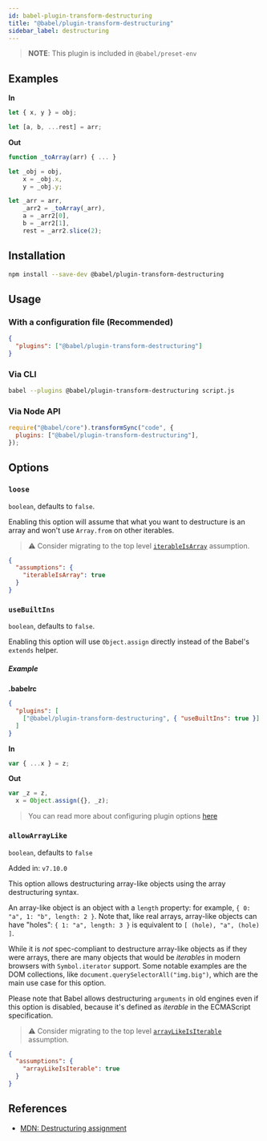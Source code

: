 ```yaml
---
id: babel-plugin-transform-destructuring
title: "@babel/plugin-transform-destructuring"
sidebar_label: destructuring
---
```


> **NOTE**: This plugin is included in `@babel/preset-env`

## Examples

**In**

```js title="JavaScript"
let { x, y } = obj;

let [a, b, ...rest] = arr;
```

**Out**

```js title="JavaScript"
function _toArray(arr) { ... }

let _obj = obj,
    x = _obj.x,
    y = _obj.y;

let _arr = arr,
    _arr2 = _toArray(_arr),
    a = _arr2[0],
    b = _arr2[1],
    rest = _arr2.slice(2);
```

## Installation

```sh title="Shell"
npm install --save-dev @babel/plugin-transform-destructuring
```

## Usage

### With a configuration file (Recommended)

```json title="babel.config.json"
{
  "plugins": ["@babel/plugin-transform-destructuring"]
}
```

### Via CLI

```sh title="Shell"
babel --plugins @babel/plugin-transform-destructuring script.js
```

### Via Node API

```js title="JavaScript"
require("@babel/core").transformSync("code", {
  plugins: ["@babel/plugin-transform-destructuring"],
});
```

## Options

### `loose`

`boolean`, defaults to `false`.

Enabling this option will assume that what you want to destructure is an array and won't use `Array.from` on other iterables.

> ⚠️ Consider migrating to the top level [`iterableIsArray`](assumptions.md#iterableisarray) assumption.

```json title="babel.config.json"
{
  "assumptions": {
    "iterableIsArray": true
  }
}
```

### `useBuiltIns`

`boolean`, defaults to `false`.

Enabling this option will use `Object.assign` directly instead of the Babel's `extends` helper.

##### Example

**.babelrc**

```json title="babel.config.json"
{
  "plugins": [
    ["@babel/plugin-transform-destructuring", { "useBuiltIns": true }]
  ]
}
```

**In**

```js title="JavaScript"
var { ...x } = z;
```

**Out**

```js title="JavaScript"
var _z = z,
  x = Object.assign({}, _z);
```

> You can read more about configuring plugin options [here](https://babeljs.io/docs/en/plugins#plugin-options)

### `allowArrayLike`

`boolean`, defaults to `false`

Added in: `v7.10.0`

This option allows destructuring array-like objects using the array destructuring syntax.

An array-like object is an object with a `length` property: for example, `{ 0: "a", 1: "b", length: 2 }`. Note that, like real arrays, array-like objects can have "holes": `{ 1: "a", length: 3 }` is equivalent to `[ (hole), "a", (hole) ]`.

While it is _not_ spec-compliant to destructure array-like objects as if they were arrays, there are many objects that would be _iterables_ in modern browsers with `Symbol.iterator` support. Some notable examples are the DOM collections, like `document.querySelectorAll("img.big")`, which are the main use case for this option.

Please note that Babel allows destructuring `arguments` in old engines even if this option is disabled, because it's defined as _iterable_ in the ECMAScript specification.

> ⚠️ Consider migrating to the top level [`arrayLikeIsIterable`](assumptions.md#arraylikeisiterable) assumption.

```json title="babel.config.json"
{
  "assumptions": {
    "arrayLikeIsIterable": true
  }
}
```

## References

- [MDN: Destructuring assignment](https://developer.mozilla.org/en-US/docs/Web/JavaScript/Reference/Operators/Destructuring_assignment)
